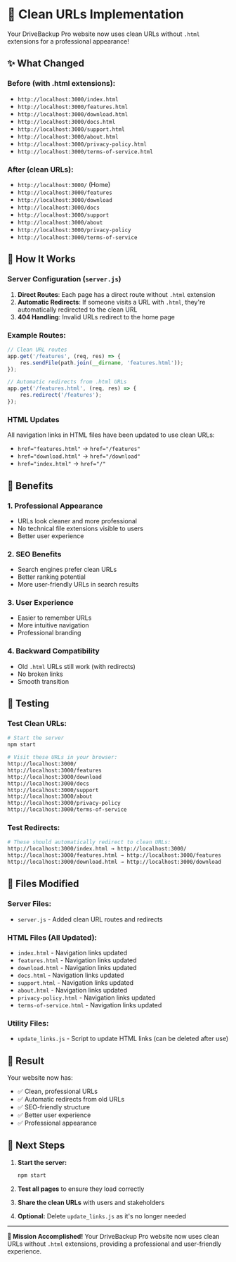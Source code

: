 # 🎯 Clean URLs Implementation

Your DriveBackup Pro website now uses clean URLs without `.html` extensions for a professional appearance!

## ✨ What Changed

### Before (with .html extensions):
- `http://localhost:3000/index.html`
- `http://localhost:3000/features.html`
- `http://localhost:3000/download.html`
- `http://localhost:3000/docs.html`
- `http://localhost:3000/support.html`
- `http://localhost:3000/about.html`
- `http://localhost:3000/privacy-policy.html`
- `http://localhost:3000/terms-of-service.html`

### After (clean URLs):
- `http://localhost:3000/` (Home)
- `http://localhost:3000/features`
- `http://localhost:3000/download`
- `http://localhost:3000/docs`
- `http://localhost:3000/support`
- `http://localhost:3000/about`
- `http://localhost:3000/privacy-policy`
- `http://localhost:3000/terms-of-service`

## 🔧 How It Works

### Server Configuration (`server.js`)
1. **Direct Routes**: Each page has a direct route without `.html` extension
2. **Automatic Redirects**: If someone visits a URL with `.html`, they're automatically redirected to the clean URL
3. **404 Handling**: Invalid URLs redirect to the home page

### Example Routes:
```javascript
// Clean URL routes
app.get('/features', (req, res) => {
    res.sendFile(path.join(__dirname, 'features.html'));
});

// Automatic redirects from .html URLs
app.get('/features.html', (req, res) => {
    res.redirect('/features');
});
```

### HTML Updates
All navigation links in HTML files have been updated to use clean URLs:
- `href="features.html"` → `href="/features"`
- `href="download.html"` → `href="/download"`
- `href="index.html"` → `href="/"`

## 🚀 Benefits

### 1. Professional Appearance
- URLs look cleaner and more professional
- No technical file extensions visible to users
- Better user experience

### 2. SEO Benefits
- Search engines prefer clean URLs
- Better ranking potential
- More user-friendly URLs in search results

### 3. User Experience
- Easier to remember URLs
- More intuitive navigation
- Professional branding

### 4. Backward Compatibility
- Old `.html` URLs still work (with redirects)
- No broken links
- Smooth transition

## 🧪 Testing

### Test Clean URLs:
```bash
# Start the server
npm start

# Visit these URLs in your browser:
http://localhost:3000/
http://localhost:3000/features
http://localhost:3000/download
http://localhost:3000/docs
http://localhost:3000/support
http://localhost:3000/about
http://localhost:3000/privacy-policy
http://localhost:3000/terms-of-service
```

### Test Redirects:
```bash
# These should automatically redirect to clean URLs:
http://localhost:3000/index.html → http://localhost:3000/
http://localhost:3000/features.html → http://localhost:3000/features
http://localhost:3000/download.html → http://localhost:3000/download
```

## 📁 Files Modified

### Server Files:
- `server.js` - Added clean URL routes and redirects

### HTML Files (All Updated):
- `index.html` - Navigation links updated
- `features.html` - Navigation links updated
- `download.html` - Navigation links updated
- `docs.html` - Navigation links updated
- `support.html` - Navigation links updated
- `about.html` - Navigation links updated
- `privacy-policy.html` - Navigation links updated
- `terms-of-service.html` - Navigation links updated

### Utility Files:
- `update_links.js` - Script to update HTML links (can be deleted after use)

## 🎉 Result

Your website now has:
- ✅ Clean, professional URLs
- ✅ Automatic redirects from old URLs
- ✅ SEO-friendly structure
- ✅ Better user experience
- ✅ Professional appearance

## 🚀 Next Steps

1. **Start the server:**
   ```bash
   npm start
   ```

2. **Test all pages** to ensure they load correctly

3. **Share the clean URLs** with users and stakeholders

4. **Optional:** Delete `update_links.js` as it's no longer needed

---

**🎯 Mission Accomplished!** Your DriveBackup Pro website now uses clean URLs without `.html` extensions, providing a professional and user-friendly experience.

